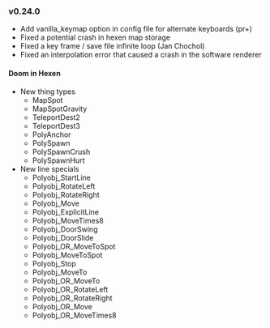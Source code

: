 ### v0.24.0
- Add vanilla_keymap option in config file for alternate keyboards (pr+)
- Fixed a potential crash in hexen map storage
- Fixed a key frame / save file infinite loop (Jan Chochol)
- Fixed an interpolation error that caused a crash in the software renderer

#### Doom in Hexen
- New thing types
  - MapSpot
  - MapSpotGravity
  - TeleportDest2
  - TeleportDest3
  - PolyAnchor
  - PolySpawn
  - PolySpawnCrush
  - PolySpawnHurt
- New line specials
  - Polyobj_StartLine
  - Polyobj_RotateLeft
  - Polyobj_RotateRight
  - Polyobj_Move
  - Polyobj_ExplicitLine
  - Polyobj_MoveTimes8
  - Polyobj_DoorSwing
  - Polyobj_DoorSlide
  - Polyobj_OR_MoveToSpot
  - Polyobj_MoveToSpot
  - Polyobj_Stop
  - Polyobj_MoveTo
  - Polyobj_OR_MoveTo
  - Polyobj_OR_RotateLeft
  - Polyobj_OR_RotateRight
  - Polyobj_OR_Move
  - Polyobj_OR_MoveTimes8
